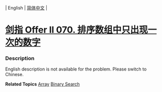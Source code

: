 | English | [简体中文](README.md) |

# [剑指 Offer II 070. 排序数组中只出现一次的数字](https://leetcode.cn/problems/skFtm2)
 ### Description
<p>English description is not available for the problem. Please switch to Chinese.</p>

**Related Topics**  [Array](https://leetcode.cn/tag/array) [Binary Search](https://leetcode.cn/tag/binary-search) 